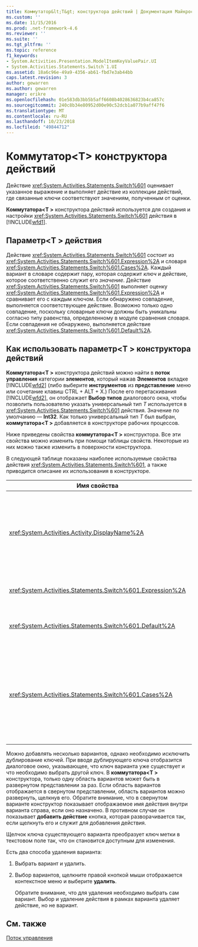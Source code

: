 ```yaml
---
title: Коммутатор&lt;T&gt; конструктора действий | Документация Майкрософт
ms.custom: ''
ms.date: 11/15/2016
ms.prod: .net-framework-4.6
ms.reviewer: ''
ms.suite: ''
ms.tgt_pltfrm: ''
ms.topic: reference
f1_keywords:
- System.Activities.Presentation.ModelItemKeyValuePair.UI
- System.Activities.Statements.Switch`1.UI
ms.assetid: 18a6c96e-49a9-4356-ab61-fbd7e3ab44bb
caps.latest.revision: 3
author: gewarren
ms.author: gewarren
manager: erikre
ms.openlocfilehash: 01e583db3bb5b5aff6608b4028636823b4ca857c
ms.sourcegitcommit: 240c8b34e80952d00e90c52dcb1a077b9aff47f6
ms.translationtype: MT
ms.contentlocale: ru-RU
ms.lasthandoff: 10/23/2018
ms.locfileid: "49844712"
---
```

# <a name="switchlttgt-activity-designer"></a>Коммутатор&lt;T&gt; конструктора действий
Действие <xref:System.Activities.Statements.Switch%601> оценивает указанное выражение и выполняет действие из коллекции действий, где связанные ключи соответствуют значениям, полученным от оценки.  
  
 **Коммутатора\<T >** конструктора действий используется для создания и настройки <xref:System.Activities.Statements.Switch%601> действия в [!INCLUDE[wfd1](../includes/wfd1-md.md)].  
  
## <a name="the-switchtactivity"></a>Параметр\<T > действия  
 Действие <xref:System.Activities.Statements.Switch%601> состоит из <xref:System.Activities.Statements.Switch%601.Expression%2A> и словаря <xref:System.Activities.Statements.Switch%601.Cases%2A>. Каждый вариант в словаре содержит пару, которая содержит *ключ* и действие, которое соответственно служит его *значение*. Действие <xref:System.Activities.Statements.Switch%601> выполняет оценку <xref:System.Activities.Statements.Switch%601.Expression%2A> и сравнивает его с каждым ключом. Если обнаружено совпадение, выполняется соответствующее действие. Возможно только одно совпадение, поскольку словарные ключи должны быть уникальны согласно типу равенства, определенному в модуле сравнения словаря. Если совпадения не обнаружено, выполняется действие <xref:System.Activities.Statements.Switch%601.Default%2A>.  
  
## <a name="how-to-use-the-switcht-activity-designer"></a>Как использовать параметр\<T > конструктора действий  
 **Коммутатора\<T >** конструктора действий можно найти в **поток управления** категории **элементов**, который нажав **Элементов** вкладке [!INCLUDE[wfd2](../includes/wfd2-md.md)] (либо выберите **инструментов** из **представление** меню или сочетание клавиш CTRL + ALT + X.) После его перетаскивания [!INCLUDE[wfd2](../includes/wfd2-md.md)], он отображает **Выбор типов** диалогового окна, чтобы позволить пользователю указать универсальный тип *T* используется в <xref:System.Activities.Statements.Switch%601> действия. Значение по умолчанию — **Int32**. Как только универсальный тип *T* был выбран, **коммутатора\<T >** добавляется в конструкторе рабочих процессов.  
  
 Ниже приведены свойства **коммутатора\<T >** конструктора. Все эти свойства можно изменить при помощи таблицы свойств. Некоторые из них можно также изменить в поверхности конструктора.  
  
 В следующей таблице показаны наиболее используемые свойства действия <xref:System.Activities.Statements.Switch%601>, а также приводится описание их использования в конструкторе.  
  
|Имя свойства|Обязательно|Использование|  
|-------------------|--------------|-----------|  
|<xref:System.Activities.Activity.DisplayName%2A>|False|Указывает понятное имя конструктора операции <xref:System.Activities.Statements.Switch%601>. Значение по умолчанию — Switch\<Int32 >. Можно изменить значение в **свойства** окна или напрямую в заголовке конструктора.<br /><br /> Несмотря на то что свойство <xref:System.Activities.Activity.DisplayName%2A> не является обязательным, его все же рекомендуется использовать.|  
|<xref:System.Activities.Statements.Switch%601.Expression%2A>|True|Указывает выражение, которое используется для сравнения ключей в коллекции вариантов для определения, какой вариант следует выполнить.|  
|<xref:System.Activities.Statements.Switch%601.Default%2A>||Указывает действие, которое следует выполнить, если совпадений не обнаружено. Нажмите кнопку **добавить действие** кнопку в конструкторе, чтобы открыть **по умолчанию** поле, где можно удалить действия.|  
|<xref:System.Activities.Statements.Switch%601.Cases%2A>||Указание вариантов для оценки. Чтобы добавить вариант, нажмите кнопку **добавьте новый вариант** кнопки в нижней части **коммутатора\<T >** конструктора. Кнопка преобразуется в текстовое поле (поле со списком, если выбран универсальный тип, при добавлении Switch\<T > String или Enum). После добавления ключа в **значение варианта выбора** », вкладка «расширяет область вариантов, и действия могут быть удалены где текстом подсказки «Перетащить действие сюда», чтобы определить логику выполнения для варианта.|  
  
 Можно добавлять несколько вариантов, однако необходимо исключить дублирование ключей. При вводе дублирующего ключа отобразится диалоговое окно, указывающее, что ключ варианта уже существует и что необходимо выбрать другой ключ. В **коммутатора\<T >** конструктора, только одну область вариантов может быть в развернутом представлении за раз. Если область вариантов отображается в свернутом представлении, область вариантов можно развернуть, щелкнув его. Обратите внимание, что в свернутом варианте конструктор показывает отображаемое имя действия внутри варианта справа, если оно назначено. В противном случае он показывает **добавить действие** кнопка, которая разворачивается так, если щелкнуть его и служит для добавления действия.  
  
 Щелчок ключа существующего варианта преобразует ключ метки в текстовом поле так, что он становится доступным для изменения.  
  
 Есть два способа удаления варианта:  
  
1. Выбрать вариант и удалить.  
  
2. Выбор вариантов, щелкните правой кнопкой мыши отображается контекстное меню и выберите **удалить**.  
  
   Обратите внимание, что для удаления необходимо выбрать сам вариант. Выбор и удаление действия в рамках варианта удаляет действие, но не вариант.  
  
## <a name="see-also"></a>См. также  
 [Поток управления](../workflow-designer/control-flow-activity-designers.md)
